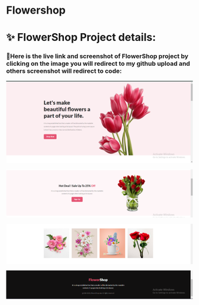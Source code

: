 # Flowershop

# ✨ FlowerShop Project details:

### 🧨Here is the live link and screenshot of FlowerShop project by clicking on the image you will redirect to my github upload and others screenshot will redirect to code:

<p align="center">
  <a href="https://mahmudur-nishat.github.io/Flowershop/"><img src="./img/Screenshot_2.png"></a>
</p>
<p align="center">
  <a href="https://github.com/Mahmudur-Nishat/Flowershop/blob/main/index.html"><img src="./img/Screenshot_5.png"></a>
</p>
<p align="center">
  <a href="https://github.com/Mahmudur-Nishat/Flowershop/blob/main/index.html"><img src="./img/Screenshot_6.png"></a>
</p>
<p align="center">
  <a href="https://github.com/Mahmudur-Nishat/Flowershop/blob/main/index.html"><img src="./img/Screenshot_7.png"></a>
</p>
